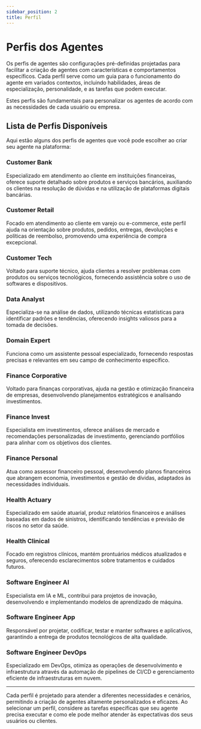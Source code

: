 ```yaml
---
sidebar_position: 2
title: Perfil
---
```


# Perfis dos Agentes

Os perfis de agentes são configurações pré-definidas projetadas para facilitar a criação de agentes com características e comportamentos específicos. Cada perfil serve como um guia para o funcionamento do agente em variados contextos, incluindo habilidades, áreas de especialização, personalidade, e as tarefas que podem executar.

Estes perfis são fundamentais para personalizar os agentes de acordo com as necessidades de cada usuário ou empresa.

## Lista de Perfis Disponíveis

Aqui estão alguns dos perfis de agentes que você pode escolher ao criar seu agente na plataforma:

### Customer Bank

Especializado em atendimento ao cliente em instituições financeiras, oferece suporte detalhado sobre produtos e serviços bancários, auxiliando os clientes na resolução de dúvidas e na utilização de plataformas digitais bancárias.

### Customer Retail

Focado em atendimento ao cliente em varejo ou e-commerce, este perfil ajuda na orientação sobre produtos, pedidos, entregas, devoluções e políticas de reembolso, promovendo uma experiência de compra excepcional.

### Customer Tech

Voltado para suporte técnico, ajuda clientes a resolver problemas com produtos ou serviços tecnológicos, fornecendo assistência sobre o uso de softwares e dispositivos.

### Data Analyst

Especializa-se na análise de dados, utilizando técnicas estatísticas para identificar padrões e tendências, oferecendo insights valiosos para a tomada de decisões.

### Domain Expert

Funciona como um assistente pessoal especializado, fornecendo respostas precisas e relevantes em seu campo de conhecimento específico.

### Finance Corporative

Voltado para finanças corporativas, ajuda na gestão e otimização financeira de empresas, desenvolvendo planejamentos estratégicos e analisando investimentos.

### Finance Invest

Especialista em investimentos, oferece análises de mercado e recomendações personalizadas de investimento, gerenciando portfólios para alinhar com os objetivos dos clientes.

### Finance Personal

Atua como assessor financeiro pessoal, desenvolvendo planos financeiros que abrangem economia, investimentos e gestão de dívidas, adaptados às necessidades individuais.

### Health Actuary

Especializado em saúde atuarial, produz relatórios financeiros e análises baseadas em dados de sinistros, identificando tendências e previsão de riscos no setor da saúde.

### Health Clinical

Focado em registros clínicos, mantém prontuários médicos atualizados e seguros, oferecendo esclarecimentos sobre tratamentos e cuidados futuros.

### Software Engineer AI

Especialista em IA e ML, contribui para projetos de inovação, desenvolvendo e implementando modelos de aprendizado de máquina.

### Software Engineer App

Responsável por projetar, codificar, testar e manter softwares e aplicativos, garantindo a entrega de produtos tecnológicos de alta qualidade.

### Software Engineer DevOps

Especializado em DevOps, otimiza as operações de desenvolvimento e infraestrutura através da automação de pipelines de CI/CD e gerenciamento eficiente de infraestruturas em nuvem.

---

Cada perfil é projetado para atender a diferentes necessidades e cenários, permitindo a criação de agentes altamente personalizados e eficazes. Ao selecionar um perfil, considere as tarefas específicas que seu agente precisa executar e como ele pode melhor atender às expectativas dos seus usuários ou clientes.
